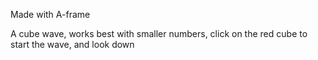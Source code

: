 Made with A-frame

A cube wave, works best with smaller numbers, click on the red cube to start the wave, and look down


